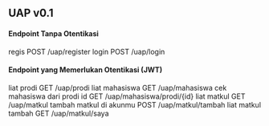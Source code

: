 ## UAP v0.1
#### Endpoint Tanpa Otentikasi
regis
POST /uap/register
login
POST /uap/login

#### Endpoint yang Memerlukan Otentikasi (JWT)
liat prodi
GET /uap/prodi
liat mahasiswa
GET /uap/mahasiswa
cek mahasiswa dari prodi id
GET /uap/mahasiswa/prodi/{id}
liat matkul
GET /uap/matkul
tambah matkul di akunmu
POST /uap/matkul/tambah
liat matkul tambah
GET /uap/matkul/saya


